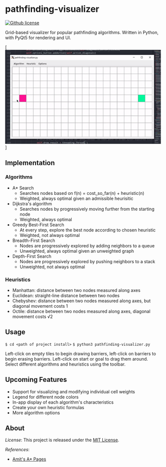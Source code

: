 # pathfinding-visualizer

[![Github license](https://img.shields.io/github/license/mashape/apistatus.svg?style=flat-square)](https://github.com/TheShepord/pathfinding-visualizer/blob/master/LICENSE)

Grid-based visualizer for popular pathfinding algorithms. Written in Python, with PyQt5 for rendering and UI.

[![GIF overviewing pathfinding-visualizer's features](https://github.com/TheShepord/pathfinding-visualizer/blob/master/docs/images/pathfinding-overview.gif)]

## Implementation

### Algorithms
* A* Search
  * Searches nodes based on f(n) = cost_so_far(n) + heuristic(n)
  * Weighted, always optimal given an admissible heurisitic
* Dijkstra's algorithm
  * Searches nodes by progressively moving further from the starting node
  * Weighted, always optimal
* Greedy Best-First Search
  * At every step, explore the best node according to chosen heuristic
  * Weighted, not always optimal
* Breadth-First Search
  * Nodes are progressively explored by adding neighbors to a queue
  * Unweighted, always optimal given an unweighted graph
* Depth-First Search
  * Nodes are progressively explored by pushing neighbors to a stack
  * Unweighted, not always optimal

### Heuristics
* Manhattan: distance between two nodes measured along axes
* Euclidean: straight-line distance between two nodes
* Chebyshev: distance between two nodes measured along axes, but diagonal movement costs 1
* Octile: distance between two nodes measured along axes, diagonal movement costs &radic;2

## Usage

`$ cd <path of project install>`
`$ python3 pathfinding-visualizer.py`

Left-click on empty tiles to begin drawing barriers, left-click on barriers to begin erasing barriers. Left-click on start or goal to drag them around. Select different algorithms and heuristics using the toolbar.

## Upcoming Features

* Support for visualizing and modifying individual cell weights
* Legend for different node colors
* In-app display of each algorithm's characteristics
* Create your own heuristic formulas
* More algorithm options

## About

*License*: This project is released under the [MIT License](https://github.com/TheShepord/pathfinding-visualizer/blob/master/LICENSE).

*References*:
* [Amit's A* Pages](http://theory.stanford.edu/~amitp/GameProgramming/index.html)